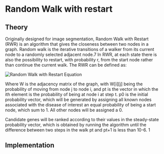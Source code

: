 # Random Walk with restart

## Theory
Originally designed for image segmentation, Random Walk with Restart (RWR) is an algorithm that gives the closeness between two nodes in a graph. Random walk is the iterative transitions of a walker from its current node to a randomly selected adjacent node.7 In RWR, at each state there is also the possibility to restart, with probability r, from the start node rather than continue the current walk. The RWR can be defined as:

![Random Walk with Restart Equation](/Images/RWR_equation.gif)

Where W is the adjacency matrix of the graph, with W[i][j] being the probability of moving from node j to node i, and pt is the vector in which the ith element is the probability of being at node i at step t. p0 is the initial probability vector, which will be generated by assigning all known nodes associated with the disease of interest an equal probability of being a start node, which sum to 1. All other nodes will be assigned a 0.

Candidate genes will be ranked according to their values in the steady-state probability vector, which is obtained by running the algorithm until the difference between two steps in the walk pt and pt+1 is less than 10-6. 1

## Implementation
